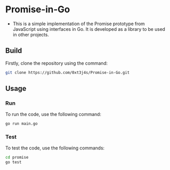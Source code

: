 # Promise-in-Go

- This is a simple implementation of the Promise prototype from JavaScript using interfaces in Go. It is developed as a library to be used in other projects.

## Build
Firstly, clone the repository using the command:
```bash
git clone https://github.com/0xt3j4s/Promise-in-Go.git
```

## Usage
### Run
To run the code, use the following command:
```bash
go run main.go
```

### Test
To test the code, use the following commands:
```bash
cd promise
go test
```
